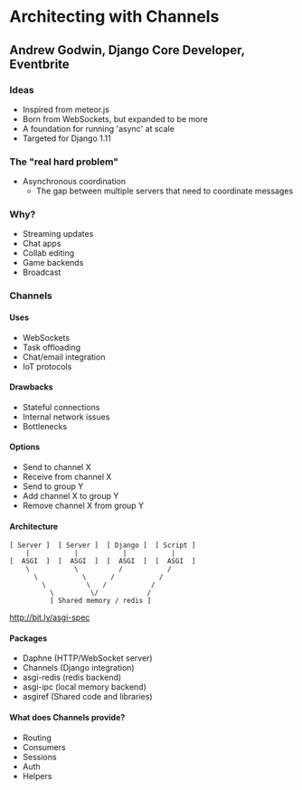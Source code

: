 # Architecting with Channels
## Andrew Godwin, Django Core Developer, Eventbrite

### Ideas

* Inspired from meteor.js
* Born from WebSockets, but expanded to be more
* A foundation for running 'async' at scale
* Targeted for Django 1.11

### The "real hard problem"

* Asynchronous coordination
    * The gap between multiple servers that need to coordinate messages

### Why?

* Streaming updates
* Chat apps
* Collab editing
* Game backends
* Broadcast

### Channels

#### Uses

* WebSockets
* Task offloading
* Chat/email integration
* IoT protocols

#### Drawbacks

* Stateful connections
* Internal network issues
* Bottlenecks

#### Options

* Send to channel X
* Receive from channel X
* Send to group Y
* Add channel X to group Y
* Remove channel X from group Y

#### Architecture

```
[ Server ]  [ Server ]  [ Django ]  [ Script ]
    |           |           |           |
[  ASGI  ]  [  ASGI  ]  [  ASGI  ]  [  ASGI  ]
    \           \          /           /
      \           \      /           /
        \          \   /           /
          \         \/            /
          [ Shared memory / redis ]
```

http://bit.ly/asgi-spec

#### Packages

* Daphne (HTTP/WebSocket server)
* Channels (Django integration)
* asgi-redis (redis backend)
* asgi-ipc (local memory backend)
* asgiref (Shared code and libraries)

#### What does Channels provide?

* Routing
* Consumers
* Sessions
* Auth
* Helpers
